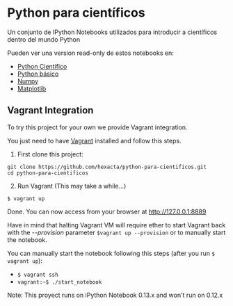 Python para científicos
====================

Un conjunto de IPython Notebooks utilizados para introducir a científicos dentro del mundo Python

Pueden ver una version read-only de estos notebooks en:

* [Python Científico](http://nbviewer.ipython.org/github/hexacta/python-para-cientificos/blob/master/0_python_cientifico.ipynb)
* [Python básico](http://nbviewer.ipython.org/github/hexacta/python-para-cientificos/blob/master/1_python_basico.ipynb)
* [Numpy](http://nbviewer.ipython.org/github/hexacta/python-para-cientificos/blob/master/2_numpy.ipynb)
* [Matplotlib](http://nbviewer.ipython.org/github/hexacta/python-para-cientificos/blob/master/3_matplotlib.ipynb)

## Vagrant Integration

To try this project for your own we provide Vagrant integration.

You just need to have [Vagrant](http://www.vagrantup.com/) installed and follow this steps.

1. First clone this project:

  ```
  git clone https://github.com/hexacta/python-para-cientificos.git
  cd python-para-cientificos
  ```

2. Run Vagrant (This may take a while...)

`$ vagrant up`


Done. You can now access from your browser at http://127.0.0.1:8889

Have in mind that halting Vagrant VM will require ether to start Vagrant back with the *--provision* parameter `$vagrant up --provision` or to manually start the notebook.

You can manually start the notebook following this steps (after you run `$ vagrant up`):

- `$ vagrant ssh`
- `vagrant:~$ ./start_notebook`


Note: This proyect runs on iPython Notebook 0.13.x and won't run on 0.12.x
